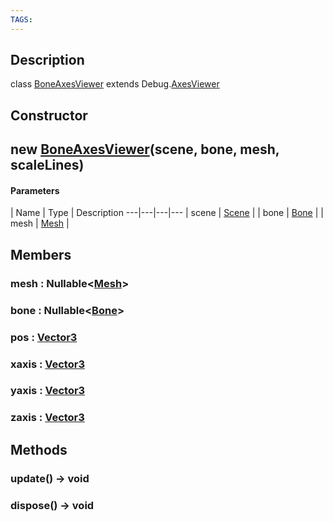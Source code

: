 ```yaml
---
TAGS:
---
```

## Description

class [BoneAxesViewer](/classes/3.1/BoneAxesViewer) extends Debug.[AxesViewer](/classes/3.1/AxesViewer)



## Constructor

## new [BoneAxesViewer](/classes/3.1/BoneAxesViewer)(scene, bone, mesh, scaleLines)



#### Parameters
 | Name | Type | Description
---|---|---|---
 | scene | [Scene](/classes/3.1/Scene) | 
 | bone | [Bone](/classes/3.1/Bone) | 
 | mesh | [Mesh](/classes/3.1/Mesh) | 
## Members

### mesh : Nullable&lt;[Mesh](/classes/3.1/Mesh)&gt;



### bone : Nullable&lt;[Bone](/classes/3.1/Bone)&gt;



### pos : [Vector3](/classes/3.1/Vector3)



### xaxis : [Vector3](/classes/3.1/Vector3)



### yaxis : [Vector3](/classes/3.1/Vector3)



### zaxis : [Vector3](/classes/3.1/Vector3)



## Methods

### update() &rarr; void


### dispose() &rarr; void


